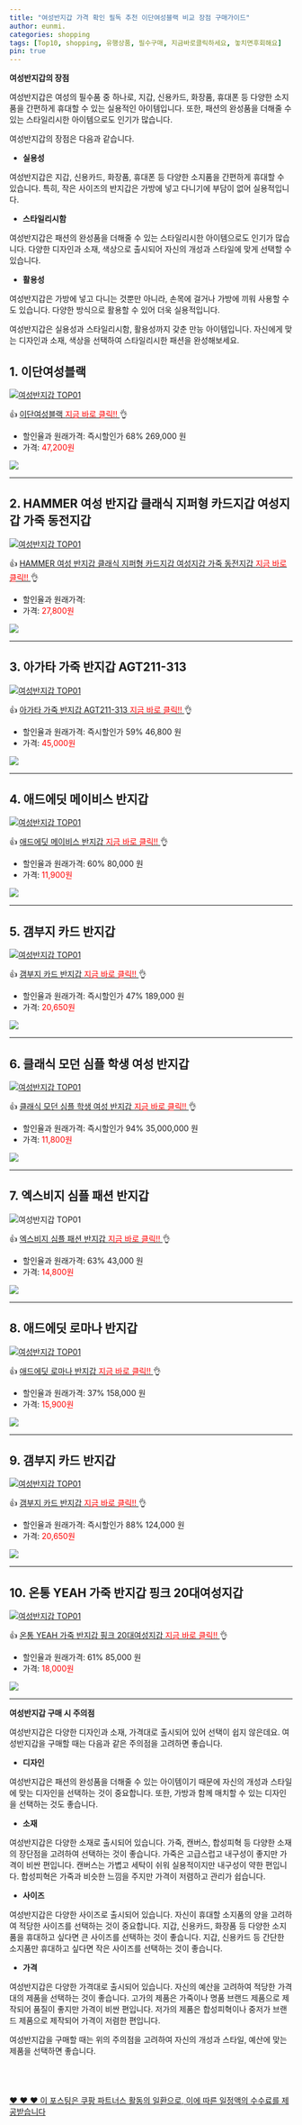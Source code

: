 ```yaml
---
title: "여성반지갑 가격 확인 필독 추천 이단여성블랙 비교 장점 구매가이드"
author: eunmi.
categories: shopping
tags: [Top10, shopping, 유행상품, 필수구매, 지금바로클릭하세요, 놓치면후회해요]
pin: true
---
```

**여성반지갑의 장점**

여성반지갑은 여성의 필수품 중 하나로, 지갑, 신용카드, 화장품, 휴대폰 등 다양한 소지품을 간편하게 휴대할 수 있는 실용적인 아이템입니다. 또한, 패션의 완성품을 더해줄 수 있는 스타일리시한 아이템으로도 인기가 많습니다.

여성반지갑의 장점은 다음과 같습니다.

* **실용성**

여성반지갑은 지갑, 신용카드, 화장품, 휴대폰 등 다양한 소지품을 간편하게 휴대할 수 있습니다. 특히, 작은 사이즈의 반지갑은 가방에 넣고 다니기에 부담이 없어 실용적입니다.

* **스타일리시함**

여성반지갑은 패션의 완성품을 더해줄 수 있는 스타일리시한 아이템으로도 인기가 많습니다. 다양한 디자인과 소재, 색상으로 출시되어 자신의 개성과 스타일에 맞게 선택할 수 있습니다.

* **활용성**

여성반지갑은 가방에 넣고 다니는 것뿐만 아니라, 손목에 걸거나 가방에 끼워 사용할 수도 있습니다. 다양한 방식으로 활용할 수 있어 더욱 실용적입니다.

여성반지갑은 실용성과 스타일리시함, 활용성까지 갖춘 만능 아이템입니다. 자신에게 맞는 디자인과 소재, 색상을 선택하여 스타일리시한 패션을 완성해보세요.

   

## 1. 이단여성블랙

[![여성반지갑 TOP01](https://thumbnail6.coupangcdn.com/thumbnails/remote/230x230ex/image/vendor_inventory/0abb/8eeb7477d89ea1652ec4e717fd5a8b9af9a4175b58886719333d73558547.jpg)](https://link.coupang.com/re/AFFSDP?lptag=AF3617701&subid=GithubCoopas&pageKey=7503157446&traceid=V0-153&itemId=19644607087&vendorItemId=86750744864)


👍 [이단여성블랙 <font color=red> 지금 바로 클릭!! </font> ](https://link.coupang.com/re/AFFSDP?lptag=AF3617701&subid=GithubCoopas&pageKey=7503157446&traceid=V0-153&itemId=19644607087&vendorItemId=86750744864) 👌 


- 할인율과 원래가격: 즉시할인가 68%  269,000   원
- 가격: <span style='color:red'>47,200원</span>

[![](/discount_price.png)](https://link.coupang.com/re/AFFSDP?lptag=AF3617701&subid=GithubCoopas&pageKey=7503157446&traceid=V0-153&itemId=19644607087&vendorItemId=86750744864)

---


   

## 2. HAMMER 여성 반지갑 클래식 지퍼형 카드지갑 여성지갑 가죽 동전지갑

[![여성반지갑 TOP01](https://thumbnail6.coupangcdn.com/thumbnails/remote/230x230ex/image/vendor_inventory/154c/9f28a98b6ff715c98e750195dcfd2157d6e6ecb01ef16369e9d422ca849f.jpg)](https://link.coupang.com/re/AFFSDP?lptag=AF3617701&subid=GithubCoopas&pageKey=7158593272&traceid=V0-153&itemId=18011509135&vendorItemId=87634471752)


👍 [HAMMER 여성 반지갑 클래식 지퍼형 카드지갑 여성지갑 가죽 동전지갑 <font color=red> 지금 바로 클릭!! </font> ](https://link.coupang.com/re/AFFSDP?lptag=AF3617701&subid=GithubCoopas&pageKey=7158593272&traceid=V0-153&itemId=18011509135&vendorItemId=87634471752) 👌 


- 할인율과 원래가격: 
- 가격: <span style='color:red'>27,800원</span>

[![](/discount_price.png)](https://link.coupang.com/re/AFFSDP?lptag=AF3617701&subid=GithubCoopas&pageKey=7158593272&traceid=V0-153&itemId=18011509135&vendorItemId=87634471752)

---


   

## 3. 아가타 가죽 반지갑 AGT211-313

[![여성반지갑 TOP01](https://thumbnail9.coupangcdn.com/thumbnails/remote/230x230ex/image/retail/images/2023/04/25/14/0/255ce8c0-8389-4ef6-a2a6-c989a993b65e.jpg)](https://link.coupang.com/re/AFFSDP?lptag=AF3617701&subid=GithubCoopas&pageKey=5272678629&traceid=V0-153&itemId=7519575568&vendorItemId=85777883043)


👍 [아가타 가죽 반지갑 AGT211-313 <font color=red> 지금 바로 클릭!! </font> ](https://link.coupang.com/re/AFFSDP?lptag=AF3617701&subid=GithubCoopas&pageKey=5272678629&traceid=V0-153&itemId=7519575568&vendorItemId=85777883043) 👌 


- 할인율과 원래가격: 즉시할인가 59%  46,800   원
- 가격: <span style='color:red'>45,000원</span>

[![](/discount_price.png)](https://link.coupang.com/re/AFFSDP?lptag=AF3617701&subid=GithubCoopas&pageKey=5272678629&traceid=V0-153&itemId=7519575568&vendorItemId=85777883043)

---


   

## 4. 애드에딧 메이비스 반지갑

[![여성반지갑 TOP01](https://thumbnail7.coupangcdn.com/thumbnails/remote/230x230ex/image/retail/images/3993257142051445-5d607b2f-0335-4c77-bb2f-bc1a6a376cc9.jpg)](https://link.coupang.com/re/AFFSDP?lptag=AF3617701&subid=GithubCoopas&pageKey=269873677&traceid=V0-153&itemId=847444399&vendorItemId=5390041034)


👍 [애드에딧 메이비스 반지갑 <font color=red> 지금 바로 클릭!! </font> ](https://link.coupang.com/re/AFFSDP?lptag=AF3617701&subid=GithubCoopas&pageKey=269873677&traceid=V0-153&itemId=847444399&vendorItemId=5390041034) 👌 


- 할인율과 원래가격: 60%  80,000   원
- 가격: <span style='color:red'>11,900원</span>

[![](/discount_price.png)](https://link.coupang.com/re/AFFSDP?lptag=AF3617701&subid=GithubCoopas&pageKey=269873677&traceid=V0-153&itemId=847444399&vendorItemId=5390041034)

---


   

## 5. 갬부지 카드 반지갑

[![여성반지갑 TOP01](https://thumbnail9.coupangcdn.com/thumbnails/remote/230x230ex/image/retail/images/1790391331327121-6fdc8b57-748c-4a49-9186-3c702ea03fd3.jpg)](https://link.coupang.com/re/AFFSDP?lptag=AF3617701&subid=GithubCoopas&pageKey=5843696916&traceid=V0-153&itemId=10148814133&vendorItemId=77431524261)


👍 [갬부지 카드 반지갑 <font color=red> 지금 바로 클릭!! </font> ](https://link.coupang.com/re/AFFSDP?lptag=AF3617701&subid=GithubCoopas&pageKey=5843696916&traceid=V0-153&itemId=10148814133&vendorItemId=77431524261) 👌 


- 할인율과 원래가격: 즉시할인가 47%  189,000   원
- 가격: <span style='color:red'>20,650원</span>

[![](/discount_price.png)](https://link.coupang.com/re/AFFSDP?lptag=AF3617701&subid=GithubCoopas&pageKey=5843696916&traceid=V0-153&itemId=10148814133&vendorItemId=77431524261)

---


   

## 6. 클래식 모던 심플 학생 여성 반지갑

[![여성반지갑 TOP01](https://thumbnail7.coupangcdn.com/thumbnails/remote/230x230ex/image/vendor_inventory/f037/ea89a079ffcbfa82636e0aa6444e9e842022b40aad929c6b6e29ddc7ed2d.jpg)](https://link.coupang.com/re/AFFSDP?lptag=AF3617701&subid=GithubCoopas&pageKey=7640591646&traceid=V0-153&itemId=20300897836&vendorItemId=87386885618)


👍 [클래식 모던 심플 학생 여성 반지갑 <font color=red> 지금 바로 클릭!! </font> ](https://link.coupang.com/re/AFFSDP?lptag=AF3617701&subid=GithubCoopas&pageKey=7640591646&traceid=V0-153&itemId=20300897836&vendorItemId=87386885618) 👌 


- 할인율과 원래가격: 즉시할인가 94%  35,000,000   원
- 가격: <span style='color:red'>11,800원</span>

[![](/discount_price.png)](https://link.coupang.com/re/AFFSDP?lptag=AF3617701&subid=GithubCoopas&pageKey=7640591646&traceid=V0-153&itemId=20300897836&vendorItemId=87386885618)

---


   

## 7. 엑스비지 심플 패션 반지갑

![여성반지갑 TOP01](https://thumbnail9.coupangcdn.com/thumbnails/remote/230x230ex/image/vendor_inventory/4d0c/72eacc503fa01252ed7f3ff89f9294b4b97833ed521bff3a9d904a41b620.JPG)


👍 [엑스비지 심플 패션 반지갑 <font color=red> 지금 바로 클릭!! </font> ](https://link.coupang.com/re/AFFSDP?lptag=AF3617701&subid=GithubCoopas&pageKey=6923057918&traceid=V0-153&itemId=16724950603&vendorItemId=83907254848) 👌 


- 할인율과 원래가격: 63%  43,000   원
- 가격: <span style='color:red'>14,800원</span>

[![](/discount_price.png)](https://link.coupang.com/re/AFFSDP?lptag=AF3617701&subid=GithubCoopas&pageKey=6923057918&traceid=V0-153&itemId=16724950603&vendorItemId=83907254848)

---


   

## 8. 애드에딧 로마나 반지갑

[![여성반지갑 TOP01](https://thumbnail7.coupangcdn.com/thumbnails/remote/230x230ex/image/retail/images/915271030223663-258a1ba8-9f53-4232-9014-984afa1d0f8e.jpg)](https://link.coupang.com/re/AFFSDP?lptag=AF3617701&subid=GithubCoopas&pageKey=1063892847&traceid=V0-153&itemId=2009798210&vendorItemId=70009657511)


👍 [애드에딧 로마나 반지갑 <font color=red> 지금 바로 클릭!! </font> ](https://link.coupang.com/re/AFFSDP?lptag=AF3617701&subid=GithubCoopas&pageKey=1063892847&traceid=V0-153&itemId=2009798210&vendorItemId=70009657511) 👌 


- 할인율과 원래가격: 37%  158,000   원
- 가격: <span style='color:red'>15,900원</span>

[![](/discount_price.png)](https://link.coupang.com/re/AFFSDP?lptag=AF3617701&subid=GithubCoopas&pageKey=1063892847&traceid=V0-153&itemId=2009798210&vendorItemId=70009657511)

---


   

## 9. 갬부지 카드 반지갑

[![여성반지갑 TOP01](https://thumbnail10.coupangcdn.com/thumbnails/remote/230x230ex/image/retail/images/1175858818442283-bc8fc4fb-56e0-4d57-91b8-d7c562324be9.jpg)](https://link.coupang.com/re/AFFSDP?lptag=AF3617701&subid=GithubCoopas&pageKey=5843696916&traceid=V0-153&itemId=10148814147&vendorItemId=77431524346)


👍 [갬부지 카드 반지갑 <font color=red> 지금 바로 클릭!! </font> ](https://link.coupang.com/re/AFFSDP?lptag=AF3617701&subid=GithubCoopas&pageKey=5843696916&traceid=V0-153&itemId=10148814147&vendorItemId=77431524346) 👌 


- 할인율과 원래가격: 즉시할인가 88%  124,000   원
- 가격: <span style='color:red'>20,650원</span>

[![](/discount_price.png)](https://link.coupang.com/re/AFFSDP?lptag=AF3617701&subid=GithubCoopas&pageKey=5843696916&traceid=V0-153&itemId=10148814147&vendorItemId=77431524346)

---


   

## 10. 온통 YEAH 가죽 반지갑 핑크 20대여성지갑

[![여성반지갑 TOP01](https://thumbnail8.coupangcdn.com/thumbnails/remote/230x230ex/image/vendor_inventory/6fa6/6cb4532d177fff4c3cbe73500322968ac27f0ade555615a58091d6ea8048.jpg)](https://link.coupang.com/re/AFFSDP?lptag=AF3617701&subid=GithubCoopas&pageKey=7321081034&traceid=V0-153&itemId=18777060819&vendorItemId=87745162580)


👍 [온통 YEAH 가죽 반지갑 핑크 20대여성지갑 <font color=red> 지금 바로 클릭!! </font> ](https://link.coupang.com/re/AFFSDP?lptag=AF3617701&subid=GithubCoopas&pageKey=7321081034&traceid=V0-153&itemId=18777060819&vendorItemId=87745162580) 👌 


- 할인율과 원래가격: 61%  85,000   원
- 가격: <span style='color:red'>18,000원</span>

[![](/discount_price.png)](https://link.coupang.com/re/AFFSDP?lptag=AF3617701&subid=GithubCoopas&pageKey=7321081034&traceid=V0-153&itemId=18777060819&vendorItemId=87745162580)

---
**여성반지갑 구매 시 주의점**

여성반지갑은 다양한 디자인과 소재, 가격대로 출시되어 있어 선택이 쉽지 않은데요. 여성반지갑을 구매할 때는 다음과 같은 주의점을 고려하면 좋습니다.

* **디자인**

여성반지갑은 패션의 완성품을 더해줄 수 있는 아이템이기 때문에 자신의 개성과 스타일에 맞는 디자인을 선택하는 것이 중요합니다. 또한, 가방과 함께 매치할 수 있는 디자인을 선택하는 것도 좋습니다.

* **소재**

여성반지갑은 다양한 소재로 출시되어 있습니다. 가죽, 캔버스, 합성피혁 등 다양한 소재의 장단점을 고려하여 선택하는 것이 좋습니다. 가죽은 고급스럽고 내구성이 좋지만 가격이 비싼 편입니다. 캔버스는 가볍고 세탁이 쉬워 실용적이지만 내구성이 약한 편입니다. 합성피혁은 가죽과 비슷한 느낌을 주지만 가격이 저렴하고 관리가 쉽습니다.

* **사이즈**

여성반지갑은 다양한 사이즈로 출시되어 있습니다. 자신이 휴대할 소지품의 양을 고려하여 적당한 사이즈를 선택하는 것이 중요합니다. 지갑, 신용카드, 화장품 등 다양한 소지품을 휴대하고 싶다면 큰 사이즈를 선택하는 것이 좋습니다. 지갑, 신용카드 등 간단한 소지품만 휴대하고 싶다면 작은 사이즈를 선택하는 것이 좋습니다.

* **가격**

여성반지갑은 다양한 가격대로 출시되어 있습니다. 자신의 예산을 고려하여 적당한 가격대의 제품을 선택하는 것이 좋습니다. 고가의 제품은 가죽이나 명품 브랜드 제품으로 제작되어 품질이 좋지만 가격이 비싼 편입니다. 저가의 제품은 합성피혁이나 중저가 브랜드 제품으로 제작되어 가격이 저렴한 편입니다.

여성반지갑을 구매할 때는 위의 주의점을 고려하여 자신의 개성과 스타일, 예산에 맞는 제품을 선택하면 좋습니다.<br><br><br><br><br> [ ❤ ❤ ❤ 이 포스팅은 쿠팡 파트너스 활동의 일환으로, 이에 따른 일정액의 수수료를 제공받습니다](https://link.coupang.com/a/bcEFyh)